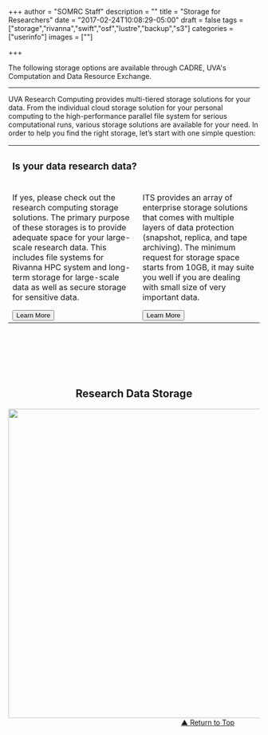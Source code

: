 +++
author = "SOMRC Staff"
description = ""
title = "Storage for Researchers"
date = "2017-02-24T10:08:29-05:00"
draft = false
tags = ["storage","rivanna","swift","osf","lustre","backup","s3"]
categories = ["userinfo"]
images = [""]

+++

<p class=lead>The following storage options are available through CADRE, UVA's Computation and Data Resource Exchange.</p>

- - -

<p><map name="image-map"><area alt="" coords="405,607,728,500" href="https://security.virginia.edu/system/files/netbadge/udps2-0.pdf" shape="rect" target="" title="" /> <area alt="" coords="2135,771,2340,842" href="#crashplan" shape="rect" target="_self" title="" /> <area alt="" coords="1731,792,1873,854" href="#box" shape="rect" target="_self" title="" /> <area alt="" coords="2755,573,2627,523" href="#high-security-zone" shape="rect" target="_self" title="" /> <area alt="" coords="1912,1221,2326,1321" href="#rivanna-projects" shape="rect" target="_self" title="" /> <area alt="" coords="1701,1070,1918,1020" href="#rivanna-home" shape="rect" target="_self" title="" /> <area alt="" coords="2602,999,2301,1099" href="#rivanna-scratch" shape="rect" target="_self" title="" /> <area alt="" coords="824,1555,1133,1456,835,1485,958,1522,952,1484,902,1463,1067,1516,1070,1493" href="#value" shape="rect" target="_self" title="" /> <area alt="" coords="2158,1765,1570,1679" href="#object" shape="rect" target="_self" title="" /> <area alt="" coords="1856,503,2142,599" href="#ivy" shape="rect" target="_self" title="" /> <area alt="" coords="1936,1546,1584,1478" href="#tape" shape="rect" target="_self" title="" /></map></p>
<p><a name="top"></a></p>
<p>UVA Research Computing provides multi-tiered storage solutions for your data. From the individual cloud storage solution for your personal computing to the high-performance parallel file system for serious computational runs, various storage solutions are available for your need. In order to help you find the right storage, let’s start with one simple question:</p>
<div style="text-align:center;height:100%;">
	<table style="width:100%; text-align:left;">
		<tbody>
			<tr>
				<th colspan="2" style="border-bottom:none">
					<h3>
						Is your data research data?</h3>
				</th>
			</tr>
			<tr>
				<td>
					<p>If yes, please check out the research computing storage solutions. The primary purpose of these storages is to provide adequate space for your large-scale research data. This includes file systems for Rivanna HPC system and long-term storage for large-scale data as well as secure storage for sensitive data.</p>
					<a href="#rs" target="_self"><button class="btn btn-lg btn-success">Learn More</button></a></td>
				<td>
					<p>ITS provides an array of enterprise storage solutions that comes with multiple layers of data protection (snapshot, replica, and tape archiving). The minimum request for storage space starts from 10GB, it may suite you well if you are dealing with small size of very important data.</p>
					<a href="#es" target="_self"><button class="btn btn-lg btn-success">Learn More</button></a></td>
			</tr>
		</tbody>
	</table>
	<h2 style="padding-top:100px;font-weight:bold;">
		<a name="rs" style="text-align:left;">Research Data Storage</a></h2>
	<a href="#ivy" target="_self"><img alt="" border="0" height="621" id="Image-Maps-Com-image-maps-2017-06-14-103927" orgheight="563" orgwidth="1200" src="/images/storage/Research-storage-jan-18.png" usemap="#image-maps-2017-06-14-103927" width="1200" /></a><map id="ImageMapsCom-image-maps-2017-06-14-103927" name="image-maps-2017-06-14-103927"><area alt="" coords="21,53,310,103" href="http://security.virginia.edu/university-data-protection" shape="rect" style="outline:none;" target="_parent" title="" /> <area alt="" coords="601,27,863,77" href="https://cadre.virginia.edu/service-detail/storage#ivy" shape="rect" style="outline:none;" target="_parent" title="" /> <area alt="" coords="941,27,1055,77" href="https://cadre.virginia.edu/service-detail/storage#high-security-zone" shape="rect" style="outline:none;" target="_parent" title="" /> <area alt="" coords="601,127,715,177" href="https://cadre.virginia.edu/service-detail/storage#box" shape="rect" style="outline:none;" target="_parent" title="" /> <area alt="" coords="760,129,895,179" href="https://cadre.virginia.edu/service-detail/storage#crashplan" shape="rect" style="outline:none;" target="_parent" title="" /> <area alt="" coords="602,221,713,266" href="https://cadre.virginia.edu/service-detail/storage#rivanna-home" shape="rect" style="outline:none;" target="_parent" title="" /> <area alt="" coords="837,221,973,266" href="https://cadre.virginia.edu/service-detail/storage#rivanna-scratch" shape="rect" style="outline:none;" target="_parent" title="" /> <area alt="" coords="689,308,861,353" href="https://cadre.virginia.edu/service-detail/storage#rivanna-projects" shape="rect" style="outline:none;" target="_parent" title="" /> <area alt="" coords="253,400,425,445" href="https://cadre.virginia.edu/service-detail/storage#value" shape="rect" style="outline:none;" target="_parent" title="" /> <area alt="" coords="548,400,720,445" href="https://cadre.virginia.edu/service-detail/storage#tape" shape="rect" style="outline:none;" target="_parent" title="" /> <area alt="" coords="546,480,804,525" href="https://cadre.virginia.edu/service-detail/storage#object" shape="rect" style="outline:none;" target="_parent" title="" /></map>
	<div style="text-align:right;margin-right:10%;">
		<a class="return" href="#top" target="_self">▲ Return to Top</a></div>
</div>
<br />
<hr />
<p><a href="https://cadre.virginia.edu/node/add/storage-request" target="_new"><button class="btn btn-large btn-success" style="text-align:center;margin-right: 25%;margin-left: 25%;width: 50%;height: 10%;font-size: 26px;">Submit Storage Request</button></a></p>
<div style="text-align:center;">
	<a name="es" style="text-align:left;"></a>
	<h2 style="padding-top:100px;font-weight:bold;">
		<a name="es" style="text-align:left;">Enterprise Data Storage</a></h2>
	<a href="http://its.virginia.edu/hosting/storage/home.html" target="_new"><img orgheight="563" orgwidth="1200" src="/images/storage/Enterprise-storage-jan-2018.png" width="1200" /></a>
	<div style="text-align:right;margin-right:10%;">
		<a class="return" href="#top" target="_self">▲ Return to Top</a></div>
</div>
<br />
<hr />
<p><a href="http://its.virginia.edu/hosting/storage/home.html" target="_new"><button class="btn btn-large btn-success" style="text-align:center;margin-right: 25%;margin-left: 25%;width: 50%;height: 10%;font-size: 26px;">Request ITS Storage</button></a></p>
<p>&nbsp;</p>
<br />
<h2>
	Personal Computing</h2>
<h3>
	UVA Box</h3>
<p>UVA Box is a cloud-based storage and collaboration service that gives eligible members of the University community the ability to access, store, and share up to 1 TB of non-sensitive/moderately sensitive University files securely—anywhere, anytime, on any device.</p>
<p><a href="http://its.virginia.edu/box/" target="_new"><button class="btn btn-small btn-success">Learn More</button></a>&nbsp;<a class="return" href="#top" style="align:right" target="_self">▲ Return to Top</a></p>
<h3>
	CrashPlan</h3>
<p>CrashPlan is a cloud-based desktop backup service. It securely backs up your endpoint devices to the cloud. CrashPlan provides:</p>
<ul>
	<li>
		Cloud storage for backup of up to 4 endpoint devices per user</li>
	<li>
		Protection against crypto-ransomware and other malicious software that destroys/encrypts content on end-user’s devices</li>
	<li>
		Protection of University data on endpoint devices from loss due to hard drive failure, computer failure, etc.</li>
</ul>
<p>CrashPlan is currently offered at no cost to the University community until June 30, 2018. After that, the cost model/fee structure will be determined for continued use of the service. During this this initial phase, the system has a per-user quota of 250GB. If you need more space and have a valid use case, please contact ITS via the link below.</p>
<p><a href="http://its.virginia.edu/crashplan/" target="_new"><button class="btn btn-small btn-success">Learn More</button></a>&nbsp;<a class="return" href="#top" style="align:right" target="_self">▲ Return to Top</a></p>
<h2>
	High Performance Computing</h2>
<h3>
	Rivanna <code>/home</code> File System (FREE)</h3>
<p>Each user on Rivanna HPC cluster is provided with 50GB of /home directory. It is a standard place where you can store important files or data such as your research code, configuration files, and valuable output data. Users can compile, debug their codes in this space before getting ready for production runs via scheduler (SLURM on Rivanna) on compute nodes. The /home comes with 3 weeks of snapshot backup, so if you delete your data by mistake, you can ask file recovery. The 50GB is the hard quota of the space, and users are not allowed to exceed this limit. You job will fail if the hard limit is reached.</p>
<p><a href="http://arcs.virginia.edu/rivanna" target="_new"><button class="btn btn-small btn-success">Learn More</button></a>&nbsp;<a class="return" href="#top" style="align:right" target="_self">▲ Return to Top</a></p>
<h3>
	Rivanna <code>/scratch</code> File System (FREE)</h3>
<p>The /scratch file system is a large-scale, high-performance parallel file system (Lustre) where multi-threaded, high-performance read &amp; write is possible. The scratch space is freely provided, and one of the most versatile storage locations available to you -- for certain use cases and with the right tuning, /scratch performs extremely well: upwards of 10x faster than NFS-mounted storage. We recommend to use this file system whenever running a series of jobs on RIvanna. There are quotas imposed (10TB per user), but they are not strictly enforced: being over quota usually just means not being able to submit jobs until you're not over quota any more, and in many cases you can have your quota adjusted simply by asking.</p>
<p><a href="http://arcs.virginia.edu/rivanna" target="_new"><button class="btn btn-small btn-success">Learn More</button></a>&nbsp;<a class="return" href="#top" style="align:right" target="_self">▲ Return to Top</a></p>
<h3>
	<code>/group</code> Project Storage - GPS ($TBD)</h3>
<p>The /group storage option provides storage for collaboration and data sharing within the research group. Like /home and /scratch file systems, /project is mounted on the Rivanna, and users can freely move data around between those file systems. UVA faculty can purchase /project space by submitting <a href="https://cadre.virginia.edu/node/add/storage-request" target="_new">this form</a>. The system is being configured and tested as of now, and will be available in the fall semester. More details coming soon.</p>
<p><button class="btn btn-small btn-success">Learn More</button>&nbsp;<a class="return" href="#top" style="align:right" target="_self">▲ Return to Top</a></p>
<h2>
	Long-Term Storage</h2>
<h3>
	Research Value Storage ($45/TB/YR)</h3>
<p>Research Value Storage is a low-cost, moderate-performance version of the Enterprise Storage offered by ITS. Users can request a space on this system by submitting <a href="https://cadre.virginia.edu/node/add/storage-request" target="_new">this form</a>, and can use this storage without having to get an account Rivanna HPC system. It can be mounted from the central network by clients on local laptops and workstations running Linux, Windows, or Mac OSX. Although not as fast as other UVA storage solutions, Value Storage offers a familiar format which is easy to understand and use. It is differentiated from Enterprise Storage by the lack of data protection features and services that are available on the Enterprise tiers.</p>
<p><a href="http://its.virginia.edu/hosting/storage/value.html" target="_new"><button class="btn btn-small btn-success">Learn More</button></a>&nbsp;<a class="return" href="#top" style="align:right" target="_self">▲ Return to Top</a></p>
<h2>
	Storage Solution for Sensitive Data</h2>
<h3>
	Ivy Secure Storage ($360/TB/YR)</h3>
<p>Ivy VM has a pool of over 2 petabytes of Network Attached Storage shared amongst users. A PI specifies the storage space s/he would like to have when requesting access to Ivy. Virtual machines do not come with any significant disk storage of their own.</p>
<p><a href="https://somrc.virginia.edu/userinfo/ivy/#storage" target="_new"><button class="btn btn-small btn-success">Learn More</button></a>&nbsp;<a class="return" href="#top" style="align:right" target="_self">▲ Return to Top</a></p>
<h3>
	High Security Zone Storage ($TBD)</h3>
<p>(coming soon)</p>
<p><button class="btn btn-small btn-success">Learn More</button>&nbsp;<a class="return" href="#top" style="align:right" target="_self">▲ Return to Top</a></p>
<h2>
	Archiving Solution (Coming Soon)</h2>
<h3>
	Disk Archiving Storage ($TBD)</h3>
<p>The object storage system is a high-performance, high-capacity, long-term, and inexpensive storage service. This storage provides individual researchers with an affordable place to store large datasets for access when needed at a later date. It can be made directly accessible from workstations, labs, and clusters as well as from central computing resources. Its usability as a "live" data storage system for running processes is limited, but it can perform very fast transfers back to the computing system.</p>
<p><button class="btn btn-small btn-success">Learn More</button>&nbsp;<a class="return" href="#top" style="align:right" target="_self">▲ Return to Top</a></p>
<h3>
	Tape Archiving ($TBD)</h3>
<p>(coming soon)</p>
<p><button class="btn btn-small btn-success">Learn More</button>&nbsp;<a class="return" href="#top" style="align:right" target="_self">▲ Return to Top</a></p>

